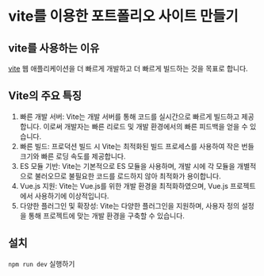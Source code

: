 # vite를 이용한 포트폴리오 사이트 만들기

## vite를 사용하는 이유

[vite](https://ko.vitejs.dev/guide/)
웹 애플리케이션을 더 빠르게 개발하고 더 빠르게 빌드하는 것을 목표로 합니다.

## Vite의 주요 특징

1. 빠른 개발 서버: Vite는 개발 서버를 통해 코드를 실시간으로 빠르게 빌드하고 제공합니다. 이로써 개발자는 빠른 리로드 및 개발 환경에서의 빠른 피드백을 얻을 수 있습니다.
2. 빠른 빌드: 프로덕션 빌드 시 Vite는 최적화된 빌드 프로세스를 사용하여 작은 번들 크기와 빠른 로딩 속도를 제공합니다.
3. ES 모듈 기반: Vite는 기본적으로 ES 모듈을 사용하며, 개발 시에 각 모듈을 개별적으로 불러오므로 불필요한 코드를 로드하지 않아 최적화가 용이합니다.
4. Vue.js 지원: Vite는 Vue.js를 위한 개발 환경을 최적화하였으며, Vue.js 프로젝트에서 사용하기에 이상적입니다.
5. 다양한 플러그인 및 확장성: Vite는 다양한 플러그인을 지원하며, 사용자 정의 설정을 통해 프로젝트에 맞는 개발 환경을 구축할 수 있습니다.

## 설치

`npm run dev` 실행하기
